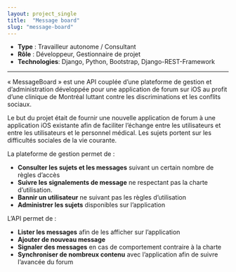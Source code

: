 ```yaml
---
layout: project_single
title:  "Message board"
slug: "message-board"
---
```


* **Type** : Travailleur autonome / Consultant
* **Rôle** : Développeur, Gestionnaire de projet
* **Technologies**: Django, Python, Bootstrap, Django-REST-Framework

---

« MessageBoard » est une API couplée d’une plateforme de gestion et d’administration développée pour une application de forum sur iOS au profit d’une clinique de Montréal luttant contre les discriminations et les conflits sociaux.

Le but du projet était de fournir une nouvelle application de forum à une application iOS existante afin de faciliter l’échange entre les utilisateurs et entre les utilisateurs et le personnel médical. Les sujets portent sur les difficultés sociales de la vie courante.

La plateforme de gestion permet de :

- **Consulter les sujets et les messages** suivant un certain nombre de règles d’accès
- **Suivre les signalements de message** ne respectant pas la charte d’utilisation.
- **Bannir un utilisateur** ne suivant pas les règles d’utilisation
- **Administrer les sujets** disponibles sur l’application

L’API permet de :

- **Lister les messages** afin de les afficher sur l’application
- **Ajouter de nouveau message**
- **Signaler des messages** en cas de comportement contraire à la charte
- **Synchroniser de nombreux contenu** avec l’application afin de suivre l’avancée du forum

